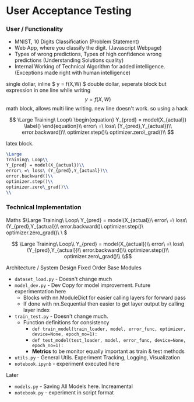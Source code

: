 # User Acceptance Testing

### User / Functionality
- MNIST, 10 Digits Classification (Problem Statement)
- Web App, where you classify the digit. (Javascript Webpage)
- Types of wrong predictions, Types of high confidence wrong predictions (Understanding Solutions quality)
- Internal Working of Technical Algorithm for added intelligence. (Exceptions made right with human intelligence)

single dollar, inline
$ y = f(X,W) $
double dollar, seperate block but expression in one line while writing
$$  y = f(X,W)$$
math block, allows multi line writing. new line doesn't work. so using a hack

```math
	\Large
Training\ Loop\\

	\begin{equation}
Y_{pred} = model(X_{actual})
	\label()
	\end{equation}\\

error\ =\ loss\ (Y_{pred},Y_{actual})\\
error.backward()\\
optimizer.step()\\
optimizer.zero\_grad()\\

```

latex block.
```latex
\Large
Training\ Loop\\
Y_{pred} = model(X_{actual})\\
error\ =\ loss\ (Y_{pred},Y_{actual})\\
error.backward()\\
optimizer.step()\\
optimizer.zero\_grad()\\
\\
```
### Technical Implementation
Maths
$\Large Training\ Loop\\ Y_{pred} = model(X_{actual})\\
error\ =\ loss\ (Y_{pred},Y_{actual})\\
error.backward()\\
optimizer.step()\\
optimizer.zero\_grad()\\
\\
$

$$
\Large
Training\ Loop\\
Y_{pred} = model(X_{actual})\\
error\ =\ loss\ (Y_{pred},Y_{actual})\\
error.backward()\\
optimizer.step()\\
optimizer.zero\_grad()\\
\\$$

Architecture / System Design
Fixed Order Base Modules
- `dataset_load.py` - Doesn't change much
- `model_dev.py` - Dev Copy for model improvement. Future experimentation here
	- Blocks with nn.ModuleDict for easier calling layers for forward pass
	- If done with nn.Sequential then easier to get layer output by calling layer index
- `train_test.py` - Doesn't change much. 
	- Function definitions for consistency
		- `def train_model(train_loader, model, error_func, optimizer, device=None, epoch_no=1):`
		- `def test_model(test_loader, model, error_func, device=None, epoch_no=1):`
		- **Metrics** to be monitor equally important as train & test methods
- `utils.py` - General Utils. Experiment Tracking, Logging, Visualization
- `notebook.ipynb` - experiment executed here

Later
- `models.py` - Saving All Models here. Increamental 
- `notebook.py` - experiment in script format